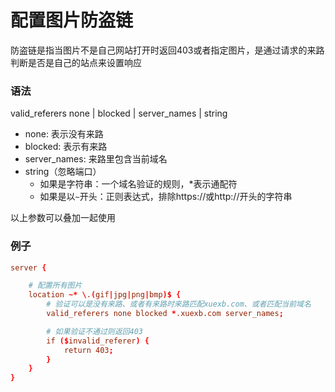 # 配置图片防盗链

防盗链是指当图片不是自己网站打开时返回403或者指定图片，是通过请求的来路判断是否是自己的站点来设置响应

### 语法

valid_referers none | blocked | server_names | string

* none: 表示没有来路
* blocked: 表示有来路
* server_names: 来路里包含当前域名
* string（忽略端口）
    * 如果是字符串：一个域名验证的规则，*表示通配符
    * 如果是以`~`开头：正则表达式，排除https://或http://开头的字符串

以上参数可以叠加一起使用


### 例子

```conf
server {

    # 配置所有图片
    location ~* \.(gif|jpg|png|bmp)$ {
        # 验证可以是没有来路、或者有来路时来路匹配xuexb.com、或者匹配当前域名
        valid_referers none blocked *.xuexb.com server_names;

        # 如果验证不通过则返回403
        if ($invalid_referer) {
            return 403;
        }
    }
}
```
